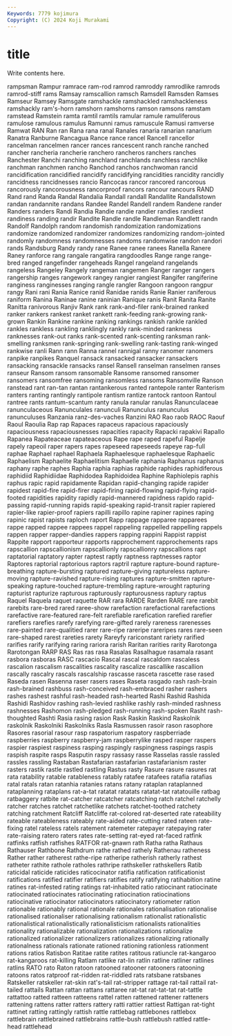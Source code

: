 ```yaml
---
Keywords: 7779 kojimura
Copyright: (C) 2024 Koji Murakami
---
```


# title

Write contents here.



rampsman Rampur ramrace ram-rod ramrod ramroddy ramrodlike ramrods
ramrod-stiff rams Ramsay ramscallion ramsch Ramsdell Ramsden Ramses Ramseur Ramsey
Ramsgate ramshackle ramshackled ramshackleness ramshackly ram's-horn ramshorn ramshorns ramson ramsons
ramstam ramstead Ramstein ramta ramtil ramtils ramular ramule ramuliferous ramulose
ramulous ramulus Ramunni ramus ramuscule Ramusi ramverse Ramwat RAN Ran
ran Rana rana ranal Ranales ranaria ranarian ranarium Ranatra Ranburne
Rancagua Rance rance rancel Rancell rancellor rancelman rancelmen rancer rances
rancescent ranch ranche ranched rancher rancheria rancherie ranchero rancheros ranchers
ranches Ranchester Ranchi ranching ranchland ranchlands ranchless ranchlike ranchman ranchmen
rancho Ranchod ranchos ranchwoman rancid rancidification rancidified rancidify rancidifying rancidities
rancidity rancidly rancidness rancidnesses rancio Rancocas rancor rancored rancorous rancorously
rancorousness rancorproof rancors rancour rancours RAND Rand rand Randa Randal
Randalia Randall randall Randallite Randallstown randan randannite randans Randee Randel
Randell randem Randene rander Randers randers Randi Randia Randie randie
randier randies randiest randiness randing randir Randite Randle randle Randleman
Randlett randn Randolf Randolph random randomish randomization randomizations randomize randomized
randomizer randomizes randomizing random-jointed randomly randomness randomnesses randoms randomwise randon
randori rands Randsburg Randy randy rane Ranee ranee ranees Ranella
Ranere Raney ranforce rang rangale rangatira rangdoodles Range range range-bred
ranged rangefinder rangeheads Rangel rangeland rangelands rangeless Rangeley Rangely rangeman
rangemen Ranger ranger rangers rangership ranges rangework rangey rangier rangiest
Rangifer rangiferine ranginess ranginesses ranging rangle rangler Rangoon rangoon rangpur
rangy Rani rani Rania Ranice ranid Ranidae ranids Ranie Ranier
raniferous raniform Ranina Raninae ranine raninian Ranique ranis Ranit Ranita
Ranite Ranitta ranivorous Ranjiv Rank rank rank-and-filer rank-brained ranked ranker
rankers rankest ranket rankett rank-feeding rank-growing rank-grown Rankin Rankine rankine
ranking rankings rankish rankle rankled rankles rankless rankling ranklingly rankly
rank-minded rankness ranknesses rank-out ranks rank-scented rank-scenting ranksman rank-smelling ranksmen
rank-springing rank-swelling rank-tasting rank-winged rankwise ranli Rann rann Ranna rannel
rannigal ranny ranomer ranomers ranpike ranpikes Ranquel ransack ransacked ransacker
ransackers ransacking ransackle ransacks ransel Ransell ranselman ranselmen ranses ranseur
Ransom ransom ransomable Ransome ransomed ransomer ransomers ransomfree ransoming ransomless
ransoms Ransomville Ranson ranstead rant ran-tan rantan rantankerous ranted rantepole
ranter Ranterism ranters ranting rantingly rantipole rantism rantize rantock rantoon
Rantoul rantree rants rantum-scantum ranty ranula ranular ranulas Ranunculaceae ranunculaceous
Ranunculales ranunculi Ranunculus ranunculus ranunculuses Ranzania ranz-des-vaches Ranzini RAO Rao
raob RAOC Raouf Raoul Raoulia Rap rap Rapaces rapaceus rapacious
rapaciously rapaciousness rapaciousnesses rapacities rapacity Rapacki rapakivi Rapallo Rapanea Rapateaceae
rapateaceous Rape rape raped rapeful Rapelje rapely rapeoil raper rapers
rapes rapeseed rapeseeds rapeye rap-full raphae Raphael raphael Raphaela Raphaelesque
raphaelesque Raphaelic Raphaelism Raphaelite Raphaelitism Raphaelle raphania Raphanus raphanus raphany
raphe raphes Raphia raphia raphias raphide raphides raphidiferous raphidiid Raphidiidae
Raphidodea Raphidoidea Raphine Raphiolepis raphis raphus rapic rapid rapidamente Rapidan
rapid-changing rapide rapider rapidest rapid-fire rapid-firer rapid-firing rapid-flowing rapid-flying rapid-footed
rapidities rapidity rapidly rapid-mannered rapidness rapido rapid-passing rapid-running rapids rapid-speaking
rapid-transit rapier rapiered rapier-like rapier-proof rapiers rapilli rapillo rapine rapiner
rapines raping rapinic rapist rapists raploch raport Rapp rappage rapparee
rapparees rappe rapped rappee rappees rappel rappeling rappelled rappelling rappels
rappen rapper rapper-dandies rappers rapping rappini Rappist rappist Rappite rapport
rapporteur rapports rapprochement rapprochements raps rapscallion rapscallionism rapscallionly rapscallionry rapscallions
rapt raptatorial raptatory rapter raptest raptly raptness raptnesses raptor Raptores
raptorial raptorious raptors raptril rapture rapture-bound rapture-breathing rapture-bursting raptured rapture-giving
raptureless rapture-moving rapture-ravished rapture-rising raptures rapture-smitten rapture-speaking rapture-touched rapture-trembling rapture-wrought
rapturing rapturist rapturize rapturous rapturously rapturousness raptury raptus Raquel Raquela
raquet raquette RAR rara RARDE Rarden RARE rare rarebit rarebits
rare-bred rared raree-show rarefaction rarefactional rarefactions rarefactive rare-featured rare-felt rarefiable
rarefication rarefied rarefier rarefiers rarefies rarefy rarefying rare-gifted rarely rareness
rarenesses rare-painted rare-qualitied rarer rare-ripe rareripe rareripes rares rare-seen rare-shaped
rarest rareties rarety Rareyfy rariconstant rariety rarified rarifies rarify rarifying
raring rariora rarish Raritan rarities rarity Rarotonga Rarotongan RARP RAS
Ras ras rasa Rasalas Rasalhague rasamala rasant rasbora rasboras RASC
rascacio Rascal rascal rascaldom rascaless rascalion rascalism rascalities rascality rascalize
rascallike rascallion rascally rascalry rascals rascalship rascasse rasceta rascette rase
rased Raseda rasen Rasenna raser rasers rases Raseta rasgado rash
rash-brain rash-brained rashbuss rash-conceived rash-embraced rasher rashers rashes rashest rashful
rash-headed rash-hearted Rashi Rashid Rashida Rashidi Rashidov rashing rash-levied rashlike
rashly rash-minded rashness rashnesses Rashomon rash-pledged rash-running rash-spoken Rasht rash-thoughted
Rashti Rasia rasing rasion Rask Raskin Raskind Raskolnik raskolnik Raskolniki
Raskolniks Rasla Rasmussen rasoir rason rasophore Rasores rasorial rasour rasp
raspatorium raspatory raspberriade raspberries raspberry raspberry-jam raspberrylike rasped rasper raspers
raspier raspiest raspiness rasping raspingly raspingness raspings raspis raspish raspite
rasps Rasputin raspy rassasy rasse Rasselas rassle rassled rassles rassling
Rastaban Rastafarian rastafarian rastafarianism raster rasters rastik rastle rastled rastling
Rastus rasty Rasure rasure rasures rat rata ratability ratable ratableness
ratably ratafee ratafees ratafia ratafias ratal ratals ratan ratanhia ratanies
ratans ratany rataplan rataplanned rataplanning rataplans rat-a-tat ratatat ratatats ratatat-tat
ratatouille ratbag ratbaggery ratbite rat-catcher ratcatcher ratcatching ratch ratchel ratchelly
ratcher ratches ratchet ratchetlike ratchets ratchet-toothed ratchety ratching ratchment Ratcliff
Ratcliffe rat-colored rat-deserted rate rateability rateable rateableness rateably rate-aided rate-cutting
rated rateen rate-fixing ratel rateless ratels ratement ratemeter ratepayer ratepaying
rater rate-raising ratero raters rates rate-setting rat-eyed rat-faced ratfink ratfinks
ratfish ratfishes RATFOR rat-gnawn rath Ratha ratha Rathaus Rathauser Rathbone
Rathdrum rathe rathed rathely Rathenau ratheness Rather rather ratherest rathe-ripe
ratheripe ratherish ratherly rathest ratheter rathite rathole ratholes rathripe rathskeller
rathskellers Ratib raticidal raticide raticides raticocinator ratifia ratification ratificationist ratifications
ratified ratifier ratifiers ratifies ratify ratifying ratihabition ratine ratines rat-infested
rating ratings rat-inhabited ratio ratiocinant ratiocinate ratiocinated ratiocinates ratiocinating ratiocination
ratiocinations ratiocinative ratiocinator ratiocinators ratiocinatory ratiometer ration rationable rationably rational
rationale rationales rationalisation rationalise rationalised rationaliser rationalising rationalism rationalist rationalistic
rationalistical rationalistically rationalisticism rationalists rationalities rationality rationalizable rationalization rationalizations rationalize
rationalized rationalizer rationalizers rationalizes rationalizing rationally rationalness rationals rationate rationed
rationing rationless rationment rations ratios Ratisbon Ratitae ratite ratites ratitous
ratiuncle rat-kangaroo rat-kangaroos rat-killing Ratlam ratlike rat-lin ratlin ratline ratliner
ratlines ratlins RATO rato Raton ratoon ratooned ratooner ratooners ratooning
ratoons ratos ratproof rat-ridden rat-riddled rats ratsbane ratsbanes Ratskeller ratskeller
rat-skin rat's-tail rat-stripper rattage rat-tail rattail rat-tailed rattails Rattan rattan
rattans rattaree rat-tat rat-tat-tat rat-tattle rattattoo ratted ratteen ratteens rattel
ratten rattened rattener ratteners rattening rattens ratter ratters rattery ratti
rattier rattiest Rattigan rat-tight rattinet ratting rattingly rattish rattle rattlebag
rattlebones rattlebox rattlebrain rattlebrained rattlebrains rattle-bush rattlebush rattled rattle-head rattlehead
